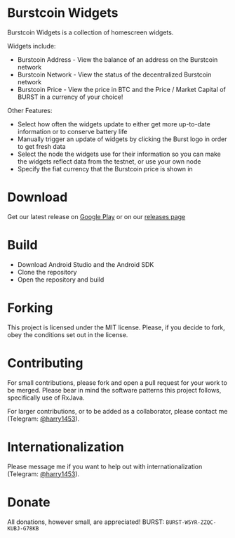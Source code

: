 # Burstcoin Widgets

Burstcoin Widgets is a collection of homescreen widgets.

Widgets include:
* Burstcoin Address - View the balance of an address on the Burstcoin network
* Burstcoin Network - View the status of the decentralized Burstcoin network
* Burstcoin Price - View the price in BTC and the Price / Market Capital of BURST in a currency of your choice!

Other Features:
* Select how often the widgets update to either get more up-to-date information or to conserve battery life
* Manually trigger an update of widgets by clicking the Burst logo in order to get fresh data
* Select the node the widgets use for their information so you can make the widgets reflect data from the testnet, or use your own node
* Specify the fiat currency that the Burstcoin price is shown in

# Download
Get our latest release on [Google Play]() or on our [releases page](https://github.com/harry1453/burstcoin-widgets-android/releases/latest)

# Build
- Download Android Studio and the Android SDK
- Clone the repository
- Open the repository and build

# Forking
This project is licensed under the MIT license.
Please, if you decide to fork, obey the conditions set out in the license.

# Contributing
For small contributions, please fork and open a pull request for your work to be merged.
Please bear in mind the software patterns this project follows, specifically use of RxJava.

For larger contributions, or to be added as a collaborator, please contact me (Telegram: [@harry1453](https://t.me/harry1453)).

# Internationalization
Please message me if you want to help out with internationalization (Telegram: [@harry1453](https://t.me/harry1453)).

# Donate
All donations, however small, are appreciated!
BURST: `BURST-W5YR-ZZQC-KUBJ-G78KB`
